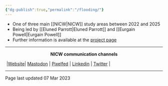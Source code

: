 ```yaml
---
{"dg-publish":true,"permalink":"/flooding/"}
---
```


- One of three main [[NICW\|NICW]] study areas between 2022 and 2025
- Being led by [[Eluned Parrott\|Eluned Parrott]] and [[Eurgain Powell\|Eurgain Powell]]
- Further information is available at the [project page](https://nationalinfrastructurecommission.wales/flooding/)


***
<p style="text-align: center;font-weight:bold";>NICW communication channels</p>

󠁧 |[Website](https://nationalinfrastructurecommission.wales)| [Mastodon](https://toot.wales/@NICW) | [Pixelfed](https://pix.toot.wales/NICW) | [Linkedin](https://www.linkedin.com/company/26268509/) | [Twitter](https://twitter.com/InfraCommCymru) |
***

Page last updated 07 Mar 2023
